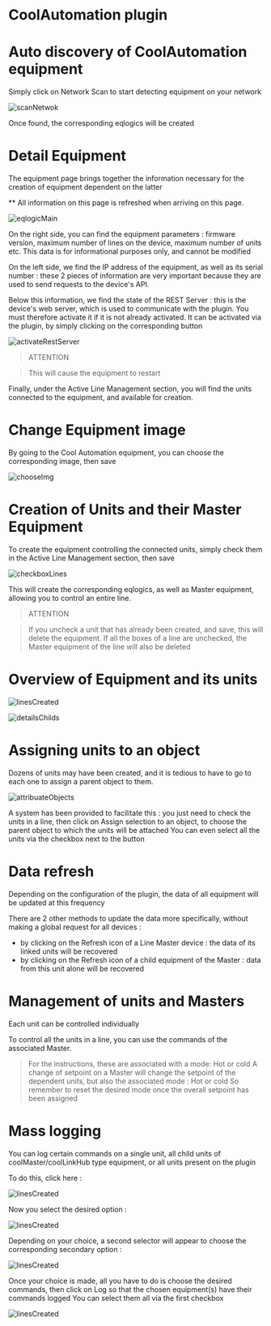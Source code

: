 # CoolAutomation plugin




# Auto discovery of CoolAutomation equipment


Simply click on Network Scan to start detecting equipment on your network


![scanNetwok](../images/scanNetwork.png)


Once found, the corresponding eqlogics will be created




# Detail Equipment


The equipment page brings together the information necessary for the creation of equipment dependent on the latter

** All information on this page is refreshed when arriving on this page.


![eqlogicMain](../images/eqlogicMain.png)

On the right side, you can find the equipment parameters : firmware version, maximum number of lines on the device, maximum number of units etc.
This data is for informational purposes only, and cannot be modified



On the left side, we find the IP address of the equipment, as well as its serial number : these 2 pieces of information are very important because they are used to send requests to the device's API. 


Below this information, we find the state of the REST Server : this is the device's web server, which is used to communicate with the plugin. You must therefore activate it if it is not already activated. 
It can be activated via the plugin, by simply clicking on the corresponding button

![activateRestServer](../images/activateRestServer.png)

> ATTENTION

> This will cause the equipment to restart


Finally, under the Active Line Management section, you will find the units connected to the equipment, and available for creation.



# Change Equipment image

By going to the Cool Automation equipment, you can choose the corresponding image, then save

![chooseImg](../images/chooseImg.png)


# Creation of Units and their Master Equipment

To create the equipment controlling the connected units, simply check them in the Active Line Management section, then save

![checkboxLines](../images/checkboxLines.png)

This will create the corresponding eqlogics, as well as Master equipment, allowing you to control an entire line.

> ATTENTION

> If you uncheck a unit that has already been created, and save, this will delete the equipment. 
> If all the boxes of a line are unchecked, the Master equipment of the line will also be deleted


# Overview of Equipment and its units

![linesCreated](../images/linesCreated.png)


![detailsChilds](../images/detailsChilds.png)





# Assigning units to an object


Dozens of units may have been created, and it is tedious to have to go to each one to assign a parent object to them. 

![attribuateObjects](../images/attribuateObjects.png)

A system has been provided to facilitate this : you just need to check the units in a line, then click on Assign selection to an object, to choose the parent object to which the units will be attached
You can even select all the units via the checkbox next to the button



# Data refresh 


Depending on the configuration of the plugin, the data of all equipment will be updated at this frequency

There are 2 other methods to update the data more specifically, without making a global request for all devices :

- by clicking on the Refresh icon of a Line Master device : the data of its linked units will be recovered
- by clicking on the Refresh icon of a child equipment of the Master : data from this unit alone will be recovered


# Management of units and Masters


Each unit can be controlled individually

To control all the units in a line, you can use the commands of the associated Master. 

> For the instructions, these are associated with a mode: Hot or cold
> A change of setpoint on a Master will change the setpoint of the dependent units, but also the associated mode : Hot or cold
> So remember to reset the desired mode once the overall setpoint has been assigned



# Mass logging


You can log certain commands on a single unit, all child units of coolMaster/coolLinkHub type equipment, or all units present on the plugin

To do this, click here :



![linesCreated](../images/modalHistorize.png)



Now you select the desired option :


![linesCreated](../images/chooseOptionHistorize.png)


Depending on your choice, a second selector will appear to choose the corresponding secondary option :


![linesCreated](../images/secondSelect.png)


Once your choice is made, all you have to do is choose the desired commands, then click on Log so that the chosen equipment(s) have their commands logged
You can select them all via the first checkbox

![linesCreated](../images/selectedCmds.png)